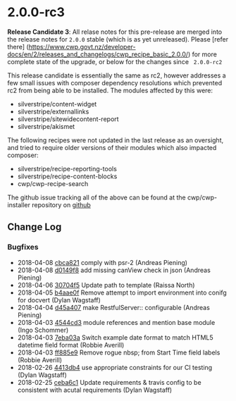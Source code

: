 # 2.0.0-rc3

**Release Candidate 3**: All relase notes for this pre-release are merged into the release notes for `2.0.0` stable (which is as yet unreleased). Please [refer there]
(https://www.cwp.govt.nz/developer-docs/en/2/releases_and_changelogs/cwp_recipe_basic_2.0.0/) for more complete state of the upgrade, or below for the changes since `
2.0.0-rc2`

This release candidate is essentially the same as rc2, however addresses a few small issues with composer dependency resolutions which prevented rc2 from being able to be installed. The modules affected by this were:

 - silverstripe/content-widget
 - silverstripe/externallinks
 - silverstripe/sitewidecontent-report
 - silverstripe/akismet

The following recipes were not updated in the last release as an oversight, and tried to require older versions of their modules which also impacted composer:

 - silverstripe/recipe-reporting-tools
 - silverstripe/recipe-content-blocks
 - cwp/cwp-recipe-search

The github issue tracking all of the above can be found at the cwp/cwp-installer repository on [github](https://github.com/silverstripe/cwp-installer/issues/18)

<!--- Changes below this line will be automatically regenerated -->

## Change Log

### Bugfixes

 * 2018-04-08 [cbca821](https://github.com/silverstripe/silverstripe-restfulserver/commit/cbca821c9b8975270c2828c5b1068b00c9fc9605) comply with psr-2 (Andreas Piening)
 * 2018-04-08 [d0149f8](https://github.com/silverstripe/silverstripe-restfulserver/commit/d0149f899596103fefeb7d442d779c64c107ec7c) add missing canView check in json (Andreas Piening)
 * 2018-04-06 [30704f5](https://github.com/symbiote/silverstripe-advancedworkflow/commit/30704f50de30189f7228c9271c22b2ea56bbfdf7) Update path to template (Raissa North)
 * 2018-04-05 [b4aae0f](https://github.com/silverstripe/cwp-core/commit/b4aae0fa891f9e840c7a82523b3a48f3f92040bb) Remove attempt to import environment into conifg for docvert (Dylan Wagstaff)
 * 2018-04-04 [d45a407](https://github.com/silverstripe/silverstripe-restfulserver/commit/d45a407185fae6d11353dbe259eb4db27423bb7b) make RestfulServer:: configurable (Andreas Piening)
 * 2018-04-03 [4544cd3](https://github.com/silverstripe/cwp/commit/4544cd3c5b0fbc102ad72f892064859777fed704) module references and mention base module (Ingo Schommer)
 * 2018-04-03 [7eba03a](https://github.com/silverstripe/cwp/commit/7eba03a3b4eb48d3783f23bacd707da78d174192) Switch example date format to match HTML5 datetime field format (Robbie Averill)
 * 2018-04-03 [ff885e9](https://github.com/silverstripe/cwp/commit/ff885e98889f5c2cf8e283d484b31a30df3984b7) Remove rogue nbsp; from Start Time field labels (Robbie Averill)
 * 2018-02-26 [4413db4](https://github.com/silverstripe/cwp-search/commit/4413db4135b0a7f24d8995709fa4ecad9c2061a7) use appropriate constraints for our CI testing (Dylan Wagstaff)
 * 2018-02-25 [ceba6c1](https://github.com/silverstripe/silverstripe-externallinks/commit/ceba6c14069e06eeb3659e3a159fd632eba213be) Update requirements & travis config to be consistent with acutal requirements (Dylan Wagstaff)
